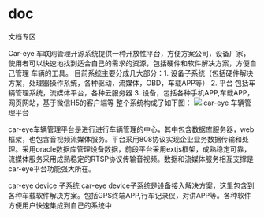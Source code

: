 # doc
文档专区

Car-eye 车联网管理开源系统提供一种开放性平台，方便方案公司，设备厂家，使用者可以快速地找到适合自己的需求的资源，包括硬件和软件解决方案，方便自己管理
车辆的工具。
目前系统主要分成几大部分：1. 设备子系统（包括硬件解决方案，处理器操作系统，各种驱动，流媒体，OBD，车载APP等）
2. 平台 包括车辆管理系统，流媒体平台，各种云服务器
3. 设备，包括各种手机APP,车载APP，网页网站，基于微信H5的客户端等
整个系统构成了如下图：
![](https://github.com/Car-eye-admin/doc/raw/master/车辆管理平台.jpg)
car-eye 车辆管理平台

car-eye车辆管理平台是进行进行车辆管理的中心，其中包含数据库服务器，web框架，也包含音视频流媒体服务。平台采用808协议实现企业业务数据传输和处理。采用oracle数据库管理设备数据，前段平台采用extjs框架，成熟稳定可靠，流媒体服务采用成熟稳定的RTSP协议传输音视频。数据和流媒体服务相互支撑是car-eye平台功能强大所在。

car-eye device 子系统
car-eye device子系统是设备接入解决方案，这里包含到各种车载软件解决方案。包括GPS终端APP,行车记录仪，对讲APP等。各种软件方便用户快速集成到自己的系统中





